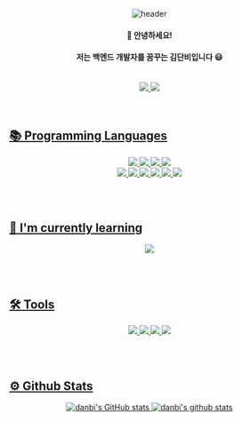 <div align='center'>
  
![header](https://capsule-render.vercel.app/api?type=waving&color=0:F9F5F1,100:F5EAF0&height=200&section=header&text=🌸Thank%20you%20for%20visiting%20Danbi's%20profile🌸&fontSize=30&animation=fadeIn&fontAlignY=38&descAlignY=21&descAlign=42)

</div>
  
<div align='center'>
  <h4>👋 안녕하세요! </h4>
  <h4>저는 백엔드 개발자를 꿈꾸는 김단비입니다 😃 </h4>
  
  <br>
  
<div align='center'>
  <a href='https://velog.io/@best1370'>
    <img src="https://img.shields.io/badge/Velog-20C997?style=for-the-badge&logo=Spring&logoColor=white"/>
  </a>
  <a href='https://kimdanbi.notion.site/KimDanbi-s-be7c48d725014c89a6f73d19c9fdb564'>
    <img src="https://img.shields.io/badge/Notion-000000?style=for-the-badge&logo=Spring&logoColor=white"/
  </a>
</div>
</div>
  
  
<br>
  <!-- 사이트 아이콘 -->
  
  
<br>
  
<!-- 스택 아이콘 -->
## 📚 Programming Languages
<!-- 데이터 -->
<div align='center'>
  <img src="https://img.shields.io/badge/MySQL-4479A1?style=for-the-badge&logo=MySQL&logoColor=white"/>

  <!-- 백엔드 -->
   <img src="https://img.shields.io/badge/Spring Boot-6DB33F?style=for-the-badge&logo=Spring Boot&logoColor=white"/>
   <img src="https://img.shields.io/badge/Selenium-43B02A?style=for-the-badge&logo=Selenium&logoColor=white"/>
   <img src="https://img.shields.io/badge/Python-3776AB?style=for-the-badge&logo=Python&logoColor=white"/>
  
  <br>
  
  <!-- 프론트엔드  -->
   <img src="https://img.shields.io/badge/Vue.js-4FC08D?style=for-the-badge&logo=Vue.js&logoColor=white"/>
   <img src="https://img.shields.io/badge/Thymeleaf-005F0F?style=for-the-badge&logo=Thymeleaf&logoColor=white"/>

  <!--  디자인 -->
   <img src="https://img.shields.io/badge/HTML5-E34F26?style=for-the-badge&logo=HTML5&logoColor=white"/>
   <img src="https://img.shields.io/badge/CSS3-1572B6?style=for-the-badge&logo=CSS3&logoColor=white"/>
   <img src="https://img.shields.io/badge/JavaScript-F7DF1E?style=for-the-badge&logo=JavaScript&logoColor=white"/>
   <img src="https://img.shields.io/badge/jQuery-0769AD?style=for-the-badge&logo=jQuery&logoColor=white"/>
</div>
  
  
  
<br><br>
  
<!--  배우는 중 -->
## 🌱 I'm currently learning
<div align='center'>
  <img src="https://img.shields.io/badge/React-61DAFB?style=for-the-badge&logo=React&logoColor=white"/>
</div>
  
  
 
<br><br>
  
<!--  사용 툴 -->
## 🛠️ Tools
<div align='center'>
   <img src="https://img.shields.io/badge/GitHub-181717?style=for-the-badge&logo=GitHub&logoColor=white"/>
   <img src="https://img.shields.io/badge/IntelliJ IDEA-000000?style=for-the-badge&logo=IntelliJ IDEA&logoColor=white"/>
   <img src="https://img.shields.io/badge/Visual Studio Code-007ACC?style=for-the-badge&logo=Visual Studio Code&logoColor=white"/>
   <img src="https://img.shields.io/badge/Eclipse IDE-2C2255?style=for-the-badge&logo=Eclipse IDE&logoColor=white"/>
</div>
  
  

<br><br>
  
## ⚙️ Github Stats
<div align='center'>
  
  ![danbi's GitHub stats](https://github-readme-stats.vercel.app/api?username=KimSweetRain&show_icons=true&theme=swift)
  [![danbi's github stats](https://github-readme-stats.vercel.app/api/top-langs/?username=KimSweetRain&show_icons=true&hide_border=true&title_color=004386&icon_color=004386&layout=compact)](https://github.com/KimSweetRain/KimSweetRain)
  
</div>
  
